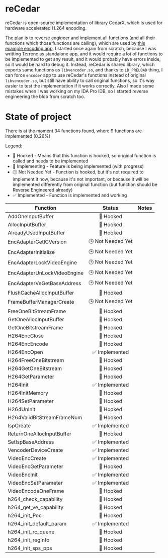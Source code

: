 # reCedar

reCedar is open-source implementation of library CedarX, which is used for hardware accelerated H.264 encoding.

The plan is to reverse engineer and implement all functions (and all their functions which those functions are calling), which are used by [this example encoding app](https://github.com/gamelaster/pinecube/tree/main/software/encoder). I started once again from scratch, because I was writting Terrenc as standalone app, and it would require a lot of functions to be implemented to get any result, and it would probably have errors inside, so it would be hard to debug it. Instead, reCedar is shared library, which exports same functions as `libvencoder.so`, and thanks to `LD_PRELOAD` thing, I can force `encoder` app to use reCedar's functions instead of original `libvencoder.so`, but still have ability to call original functions, so it's way easier to test the implementation if it works correctly. Also I made some mistakes when I was working on my IDA Pro IDB, so I started reverse engineering the blob from scratch too.

# State of project

<!-- BEGIN STATE AREA -->
There is at the moment 34 functions found, where 9 functions are implemented (0.26%)

Legend:

- 🔀 Hooked - Means that this function is hooked, so original function is called and needs to be implemented
- 🔁 Implementing - Feature is being implemented (with progress)
- 🕒 Not Needed Yet - Function is hooked, but it's not required to implement it now, because it's not important, or because it will be implemented differently from original function (but function should be Reverse Engineered already)
- ✅ Implemented - Function is implemented and working

| Function | Status | Notes |
|----------|:-----:|-------|
| AddOneInputBuffer | 🔀 Hooked |  |
| AllocInputBuffer | 🔀 Hooked |  |
| AlreadyUsedInputBuffer | 🔀 Hooked |  |
| EncAdapterGetICVersion | 🕒 Not Needed Yet |  |
| EncAdapterInitialize | 🕒 Not Needed Yet |  |
| EncAdapterLockVideoEngine | 🕒 Not Needed Yet |  |
| EncAdapterUnLockVideoEngine | 🕒 Not Needed Yet |  |
| EncAdapterVeGetBaseAddress | 🕒 Not Needed Yet |  |
| FlushCacheAllocInputBuffer | 🔀 Hooked |  |
| FrameBufferManagerCreate | 🕒 Not Needed Yet |  |
| FreeOneBitStreamFrame | 🔀 Hooked |  |
| GetOneAllocInputBuffer | 🔀 Hooked |  |
| GetOneBitstreamFrame | 🔀 Hooked |  |
| H264EncClose | 🔀 Hooked |  |
| H264EncEncode | 🔀 Hooked |  |
| H264EncOpen | ✅ Implemented |  |
| H264FreeOneBitstream | 🔀 Hooked |  |
| H264GetOneBitstream | 🔀 Hooked |  |
| H264GetParameter | 🔀 Hooked |  |
| H264Init | ✅ Implemented |  |
| H264InitMemory | 🔀 Hooked |  |
| H264SetParameter | 🔀 Hooked |  |
| H264UnInit | 🔀 Hooked |  |
| H264ValidBitStreamFrameNum | 🔀 Hooked |  |
| IspCreate | ✅ Implemented |  |
| ReturnOneAllocInputBuffer | 🔀 Hooked |  |
| SetIspBaseAddress | ✅ Implemented |  |
| VencoderDeviceCreate | ✅ Implemented |  |
| VideoEncCreate | ✅ Implemented |  |
| VideoEncGetParameter | 🔀 Hooked |  |
| VideoEncInit | ✅ Implemented |  |
| VideoEncSetParameter | ✅ Implemented |  |
| VideoEncodeOneFrame | 🔀 Hooked |  |
| h264_check_capability | 🔀 Hooked |  |
| h264_get_ve_capability | 🔀 Hooked |  |
| h264_init_Poc | 🔀 Hooked |  |
| h264_init_default_param | ✅ Implemented |  |
| h264_init_rc_quene | 🔀 Hooked |  |
| h264_init_regInfo | 🔀 Hooked |  |
| h264_init_sps_pps | 🔀 Hooked |  |
<!-- END STATE AREA -->

